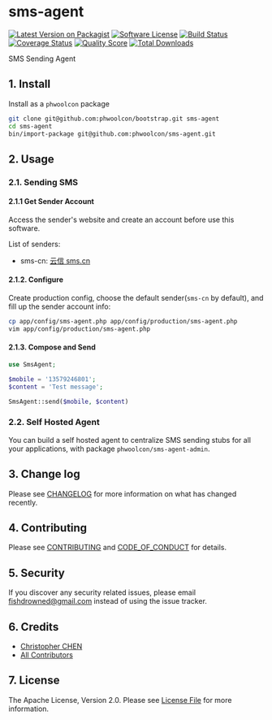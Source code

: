 # sms-agent

[![Latest Version on Packagist][ico-version]][link-packagist]
[![Software License][ico-license]](LICENSE.md)
[![Build Status][ico-travis]][link-travis]
[![Coverage Status][ico-scrutinizer]][link-scrutinizer]
[![Quality Score][ico-code-quality]][link-code-quality]
[![Total Downloads][ico-downloads]][link-downloads]

SMS Sending Agent

## 1. Install

Install as a `phwoolcon` package

```bash
git clone git@github.com:phwoolcon/bootstrap.git sms-agent
cd sms-agent
bin/import-package git@github.com:phwoolcon/sms-agent.git
```


## 2. Usage

### 2.1. Sending SMS

#### 2.1.1 Get Sender Account
Access the sender's website and create an account before use this software.

List of senders:
* sms-cn: [云信 sms.cn](http://www.sms.cn/)

#### 2.1.2. Configure

Create production config, choose the default sender(`sms-cn` by default), and fill up the sender account info:
```bash
cp app/config/sms-agent.php app/config/production/sms-agent.php
vim app/config/production/sms-agent.php
```

#### 2.1.3. Compose and Send
```php
use SmsAgent;

$mobile = '13579246801';
$content = 'Test message';

SmsAgent::send($mobile, $content)
```

### 2.2. Self Hosted Agent
You can build a self hosted agent to centralize SMS sending stubs for all your applications, with package `phwoolcon/sms-agent-admin`.

## 3. Change log

Please see [CHANGELOG](CHANGELOG.md) for more information on what has changed recently.

## 4. Contributing

Please see [CONTRIBUTING](CONTRIBUTING.md) and [CODE_OF_CONDUCT](CODE_OF_CONDUCT.md) for details.

## 5. Security

If you discover any security related issues, please email fishdrowned@gmail.com instead of using the issue tracker.

## 6. Credits

- [Christopher CHEN][link-author]
- [All Contributors][link-contributors]

## 7. License

The Apache License, Version 2.0. Please see [License File](LICENSE.md) for more information.

[ico-version]: https://img.shields.io/packagist/v/phwoolcon/sms-agent.svg?style=flat-square
[ico-license]: https://img.shields.io/badge/license-Apache%202.0-brightgreen.svg?style=flat-square
[ico-travis]: https://img.shields.io/travis/phwoolcon/sms-agent/master.svg?style=flat-square
[ico-scrutinizer]: https://img.shields.io/scrutinizer/coverage/g/phwoolcon/sms-agent.svg?style=flat-square
[ico-code-quality]: https://img.shields.io/scrutinizer/g/phwoolcon/sms-agent.svg?style=flat-square
[ico-downloads]: https://img.shields.io/packagist/dt/phwoolcon/sms-agent.svg?style=flat-square

[link-packagist]: https://packagist.org/packages/phwoolcon/sms-agent
[link-travis]: https://travis-ci.org/phwoolcon/sms-agent
[link-scrutinizer]: https://scrutinizer-ci.com/g/phwoolcon/sms-agent/code-structure
[link-code-quality]: https://scrutinizer-ci.com/g/phwoolcon/sms-agent
[link-downloads]: https://packagist.org/packages/phwoolcon/sms-agent
[link-author]: https://github.com/Fishdrowned
[link-contributors]: ../../contributors
